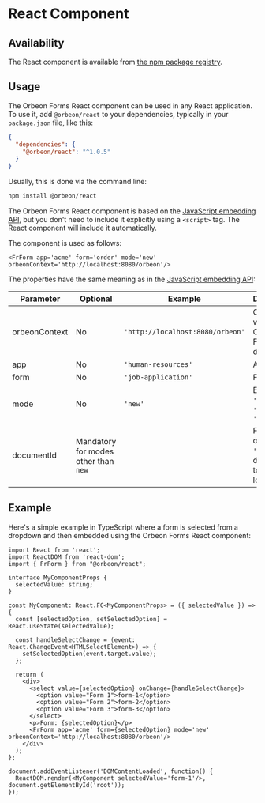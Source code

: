 # React Component

## Availability

The React component is available from [the npm package registry](https://www.npmjs.com/package/@orbeon/react).

## Usage

The Orbeon Forms React component can be used in any React application. To use it, add `@orbeon/react` to your dependencies, typically in your `package.json` file, like this:

```json
{
  "dependencies": {
    "@orbeon/react": "^1.0.5"
  }
}
```

Usually, this is done via the command line:

```sh
npm install @orbeon/react
```

The Orbeon Forms React component is based on the [JavaScript embedding API](/form-runner/link-embed/javascript-api.md), but you don't need to include it explicitly using a `<script>` tag. The React component will include it automatically.

The component is used as follows:

```tsx
<FrForm app='acme' form='order' mode='new' orbeonContext='http://localhost:8080/orbeon'/>
```

The properties have the same meaning as in the [JavaScript embedding API](/form-runner/link-embed/javascript-api.md):

| Parameter     | Optional                             | Example                          | Description                                             |
|---------------|--------------------------------------|----------------------------------|---------------------------------------------------------|
| orbeonContext | No                                   | `'http://localhost:8080/orbeon'` | Context where Orbeon Forms is deployed                  |
| app           | No                                   | `'human-resources'`              | App name                                                |
| form          | No                                   | `'job-application'`              | Form name                                               |
| mode          | No                                   | `'new'`                          | Either `'new'`, `'edit'`, or `'view'`                   |
| documentId    | Mandatory for modes other than `new` |                                  | For modes other than `'new'`, the document to be loaded |

## Example

Here's a simple example in TypeScript where a form is selected from a dropdown and then embedded using the Orbeon Forms React component:

```tsx
import React from 'react';
import ReactDOM from 'react-dom';
import { FrForm } from "@orbeon/react";

interface MyComponentProps {
  selectedValue: string;
}

const MyComponent: React.FC<MyComponentProps> = ({ selectedValue }) => {
  const [selectedOption, setSelectedOption] = React.useState(selectedValue);
  
  const handleSelectChange = (event: React.ChangeEvent<HTMLSelectElement>) => {
    setSelectedOption(event.target.value);
  };

  return (
    <div>
      <select value={selectedOption} onChange={handleSelectChange}>
        <option value="Form 1">form-1</option>
        <option value="Form 2">form-2</option>
        <option value="Form 3">form-3</option>
      </select>
      <p>Form: {selectedOption}</p>
      <FrForm app='acme' form={selectedOption} mode='new' orbeonContext='http://localhost:8080/orbeon'/>
    </div>
  );
};

document.addEventListener('DOMContentLoaded', function() {
  ReactDOM.render(<MyComponent selectedValue='form-1'/>, document.getElementById('root'));
});
```
